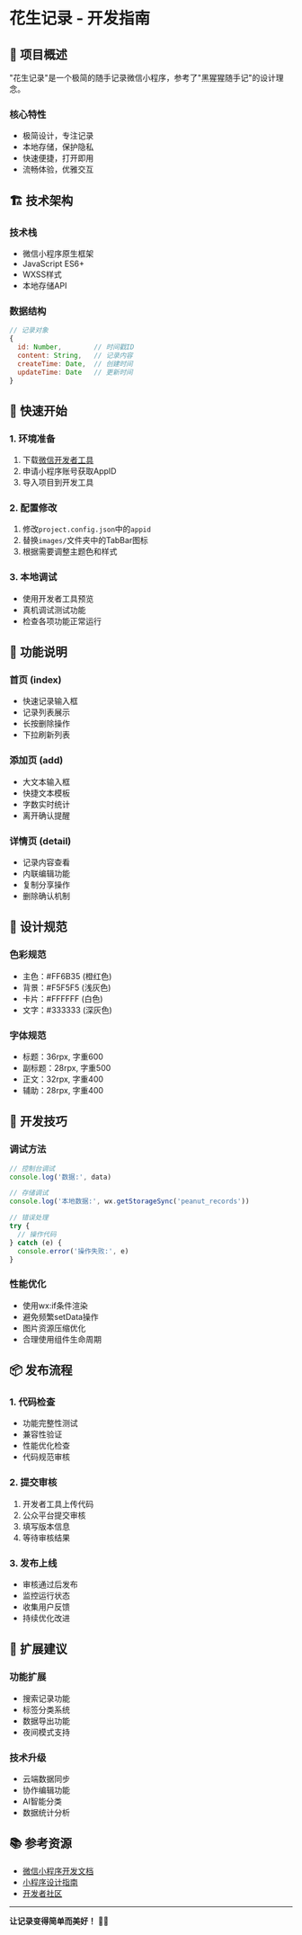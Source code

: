 # 花生记录 - 开发指南

## 🎯 项目概述

"花生记录"是一个极简的随手记录微信小程序，参考了"黑猩猩随手记"的设计理念。

### 核心特性
- 极简设计，专注记录
- 本地存储，保护隐私  
- 快速便捷，打开即用
- 流畅体验，优雅交互

## 🏗 技术架构

### 技术栈
- 微信小程序原生框架
- JavaScript ES6+
- WXSS样式
- 本地存储API

### 数据结构
```javascript
// 记录对象
{
  id: Number,        // 时间戳ID
  content: String,   // 记录内容
  createTime: Date,  // 创建时间
  updateTime: Date   // 更新时间
}
```

## 🚀 快速开始

### 1. 环境准备
1. 下载[微信开发者工具](https://developers.weixin.qq.com/miniprogram/dev/devtools/download.html)
2. 申请小程序账号获取AppID
3. 导入项目到开发工具

### 2. 配置修改
1. 修改`project.config.json`中的`appid`
2. 替换`images/`文件夹中的TabBar图标
3. 根据需要调整主题色和样式

### 3. 本地调试
- 使用开发者工具预览
- 真机调试测试功能
- 检查各项功能正常运行

## 📱 功能说明

### 首页 (index)
- 快速记录输入框
- 记录列表展示
- 长按删除操作
- 下拉刷新列表

### 添加页 (add)  
- 大文本输入框
- 快捷文本模板
- 字数实时统计
- 离开确认提醒

### 详情页 (detail)
- 记录内容查看
- 内联编辑功能
- 复制分享操作
- 删除确认机制

## 🎨 设计规范

### 色彩规范
- 主色：#FF6B35 (橙红色)
- 背景：#F5F5F5 (浅灰色)
- 卡片：#FFFFFF (白色)
- 文字：#333333 (深灰色)

### 字体规范
- 标题：36rpx, 字重600
- 副标题：28rpx, 字重500  
- 正文：32rpx, 字重400
- 辅助：28rpx, 字重400

## 🔧 开发技巧

### 调试方法
```javascript
// 控制台调试
console.log('数据:', data)

// 存储调试
console.log('本地数据:', wx.getStorageSync('peanut_records'))

// 错误处理
try {
  // 操作代码
} catch (e) {
  console.error('操作失败:', e)
}
```

### 性能优化
- 使用wx:if条件渲染
- 避免频繁setData操作
- 图片资源压缩优化
- 合理使用组件生命周期

## 📦 发布流程

### 1. 代码检查
- 功能完整性测试
- 兼容性验证
- 性能优化检查
- 代码规范审核

### 2. 提交审核
1. 开发者工具上传代码
2. 公众平台提交审核
3. 填写版本信息
4. 等待审核结果

### 3. 发布上线
- 审核通过后发布
- 监控运行状态
- 收集用户反馈
- 持续优化改进

## 🔄 扩展建议

### 功能扩展
- 搜索记录功能
- 标签分类系统
- 数据导出功能
- 夜间模式支持

### 技术升级
- 云端数据同步
- 协作编辑功能
- AI智能分类
- 数据统计分析

## 📚 参考资源

- [微信小程序开发文档](https://developers.weixin.qq.com/miniprogram/dev/framework/)
- [小程序设计指南](https://developers.weixin.qq.com/miniprogram/design/)
- [开发者社区](https://developers.weixin.qq.com/community/minihome)

---

**让记录变得简单而美好！** 🥜✨ 
